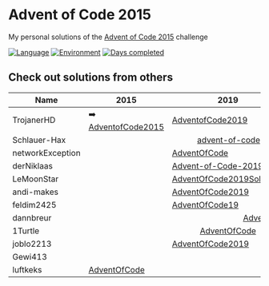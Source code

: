 # Advent of Code 2015

My personal solutions of the [Advent of Code 2015](https://adventofcode.com/2015) challenge

[![Language](https://img.shields.io/badge/Language-TypeScript-blue)](https://www.typescriptlang.org/)
[![Environment](https://img.shields.io/badge/Environment-Deno-white)](https://deno.land/)
[![Days completed](https://img.shields.io/badge/Days%20completed-4-red)](https://github.com/TrojanerHD/AdventofCode2015/tree/main/src/)

## Check out solutions from others

<table>
    <thead>
        <tr>
            <th>Name</th>
						<th>2015</th>
            <th>2019</th>
            <th>2020</th>
        </tr>
    </thead>
    <tbody>
        <tr>
            <td>TrojanerHD</td>
						<td>➡️ <a href="https://github.com/TrojanerHD/AdventofCode2015">AdventofCode2015</a></td>
            <td><a href="https://github.com/TrojanerHD/AdventofCode2019">AdventofCode2019</a></td>
            <td><a href="https://github.com/TrojanerHD/AdventofCode2020">AdventofCode2020</a></td>
        </tr>
        <tr>
            <td>Schlauer-Hax</td>
            <td colspan=3 align="center"><a href="https://github.com/Schlauer-Hax/advent-of-code">advent-of-code</a></td>
        </tr>
        <tr>
            <td>networkException</td>
						<td></td>
            <td><a href="https://github.com/networkException/AdventOfCode">AdventOfCode</a></td>
            <td></td>
        </tr>
        <tr>
            <td>derNiklaas</td>
						<td></td>
            <td><a href="https://github.com/derNiklaas/Advent-of-Code-2019">Advent-of-Code-2019</a></td>
            <td><a href="https://github.com/derNiklaas/AoC-2020">AoC-2020</a></td>
        </tr>
        <tr>
            <td>LeMoonStar</td>
						<td></td>
            <td><a href="https://github.com/LeMoonStar/AdventOfCode2019Solutions">AdventOfCode2019Solutions</a></td>
            <td><a href="https://github.com/LeMoonStar/AoC20">AoC20</a></td>
        </tr>
        <tr>
            <td>andi-makes</td>
						<td></td>
            <td><a href="https://github.com/andi-makes/AdventOfCode2019">AdventOfCode2019</a></td>
            <td><a href="https://github.com/andi-makes/aoc2020">aoc2020</a></td>
        </tr>
        <tr>
            <td>feldim2425</td>
						<td></td>
            <td><a href="https://github.com/feldim2425/AdventOfCode19">AdventOfCode19</a></td>
            <td></td>
        </tr>
        <tr>
            <td>dannbreur</td>
						<td></td>
            <td colspan=2 align="center"><a href="https://github.com/daanbreur/AdventofCode">AdventofCode</a></td>
        </tr>
        <tr>
            <td>1Turtle</td>
            <td></td>
            <td colspan 2 align="center"><a href="https://github.com/1Turtle/AdventOfCode">AdventOfCode</a></td>
        </tr>
        <tr>
            <td>joblo2213</td>
						<td></td>
            <td><a href="https://github.com/joblo2213/AdventOfCode2019">AdventOfCode2019</a></td>
            <td><a href="https://github.com/joblo2213/AdventOfCode2020">AdventOfCode2020</a></td>
        </tr>
        <tr>
            <td>Gewi413</td>
            <td></td>
            <td></td>
            <td><a href="https://github.com/Gewi413/AdventOfCode">AdventOfCode</a></td>
        </tr>
        <tr>
          <td>luftkeks</td>
          <td><a href="https://github.com/luftkeks/AdventOfCode">AdventOfCode</a></td>
          <td></td>
          <td></td>
        </tr>
    </tbody>
</table>
